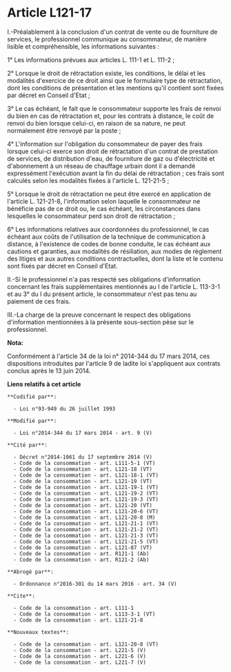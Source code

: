 # Article L121-17

I.-Préalablement à la conclusion d'un contrat de vente ou de fourniture de services, le professionnel communique au
consommateur, de manière lisible et compréhensible, les informations suivantes : 

1° Les informations prévues aux articles L. 111-1 et L. 111-2 ; 

2° Lorsque le droit de rétractation existe, les conditions, le délai et les modalités d'exercice de ce droit ainsi que le
formulaire type de rétractation, dont les conditions de présentation et les mentions qu'il contient sont fixées par décret en
Conseil d'Etat ; 

3° Le cas échéant, le fait que le consommateur supporte les frais de renvoi du bien en cas de rétractation et, pour les
contrats à distance, le coût de renvoi du bien lorsque celui-ci, en raison de sa nature, ne peut normalement être renvoyé par
la poste ; 

4° L'information sur l'obligation du consommateur de payer des frais lorsque celui-ci exerce son droit de rétractation d'un
contrat de prestation de services, de distribution d'eau, de fourniture de gaz ou d'électricité et d'abonnement à un réseau
de chauffage urbain dont il a demandé expressément l'exécution avant la fin du délai de rétractation ; ces frais sont
calculés selon les modalités fixées à l'article L. 121-21-5 ; 

5° Lorsque le droit de rétractation ne peut être exercé en application de l'article L. 121-21-8, l'information selon laquelle
le consommateur ne bénéficie pas de ce droit ou, le cas échéant, les circonstances dans lesquelles le consommateur perd son
droit de rétractation ; 

6° Les informations relatives aux coordonnées du professionnel, le cas échéant aux coûts de l'utilisation de la technique de
communication à distance, à l'existence de codes de bonne conduite, le cas échéant aux cautions et garanties, aux modalités
de résiliation, aux modes de règlement des litiges et aux autres conditions contractuelles, dont la liste et le contenu sont
fixés par décret en Conseil d'Etat. 

II.-Si le professionnel n'a pas respecté ses obligations d'information concernant les frais supplémentaires mentionnés au I
de l'article L. 113-3-1 et au 3° du I du présent article, le consommateur n'est pas tenu au paiement de ces frais. 

III.-La charge de la preuve concernant le respect des obligations d'information mentionnées à la présente sous-section pèse
sur le professionnel.

**Nota:**

Conformément à l'article 34 de la loi n° 2014-344 du 17 mars 2014, ces dispositions introduites par l'article 9 de ladite loi
s'appliquent aux contrats conclus après le 13 juin 2014.

**Liens relatifs à cet article**

	**Codifié par**:

	  - Loi n°93-949 du 26 juillet 1993

	**Modifié par**:

	  - Loi n°2014-344 du 17 mars 2014 - art. 9 (V)

	**Cité par**:

	  - Décret n°2014-1061 du 17 septembre 2014 (V)
	  - Code de la consommation - art. L111-5-1 (VT)
	  - Code de la consommation - art. L121-18 (VT)
	  - Code de la consommation - art. L121-18-1 (VT)
	  - Code de la consommation - art. L121-19 (VT)
	  - Code de la consommation - art. L121-19-1 (VT)
	  - Code de la consommation - art. L121-19-2 (VT)
	  - Code de la consommation - art. L121-19-3 (VT)
	  - Code de la consommation - art. L121-20 (VT)
	  - Code de la consommation - art. L121-20-6 (VT)
	  - Code de la consommation - art. L121-20-8 (M)
	  - Code de la consommation - art. L121-21-1 (VT)
	  - Code de la consommation - art. L121-21-2 (VT)
	  - Code de la consommation - art. L121-21-3 (VT)
	  - Code de la consommation - art. L121-21-5 (VT)
	  - Code de la consommation - art. L121-87 (VT)
	  - Code de la consommation - art. R121-1 (Ab)
	  - Code de la consommation - art. R121-2 (Ab)

	**Abrogé par**:

	  - Ordonnance n°2016-301 du 14 mars 2016 - art. 34 (V)

	**Cite**:

	  - Code de la consommation - art. L111-1
	  - Code de la consommation - art. L113-3-1 (VT)
	  - Code de la consommation - art. L121-21-8

	**Nouveaux textes**:

	  - Code de la consommation - art. L121-20-8 (VT)
	  - Code de la consommation - art. L221-5 (V)
	  - Code de la consommation - art. L221-6 (V)
	  - Code de la consommation - art. L221-7 (V)
